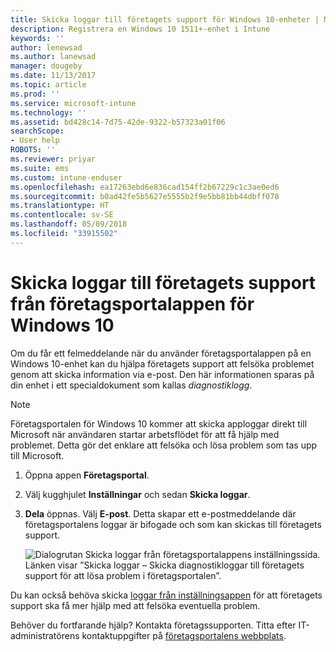 ```yaml
---
title: Skicka loggar till företagets support för Windows 10-enheter | Microsoft Docs
description: Registrera en Windows 10 1511+-enhet i Intune
keywords: ''
author: lenewsad
ms.author: lanewsad
manager: dougeby
ms.date: 11/13/2017
ms.topic: article
ms.prod: ''
ms.service: microsoft-intune
ms.technology: ''
ms.assetid: bd428c14-7d75-42de-9322-b57323a01f06
searchScope:
- User help
ROBOTS: ''
ms.reviewer: priyar
ms.suite: ems
ms.custom: intune-enduser
ms.openlocfilehash: ea17263ebd6e836cad154ff2b67229c1c3ae0ed6
ms.sourcegitcommit: b0ad42fe5b5627e5555b2f9e5bb81bb44dbff078
ms.translationtype: HT
ms.contentlocale: sv-SE
ms.lasthandoff: 05/09/2018
ms.locfileid: "33915502"
---
```

# <a name="send-logs-to-your-company-support-from-the-company-portal-app-for-windows-10"></a>Skicka loggar till företagets support från företagsportalappen för Windows 10

Om du får ett felmeddelande när du använder företagsportalappen på en Windows 10-enhet kan du hjälpa företagets support att felsöka problemet genom att skicka information via e-post. Den här informationen sparas på din enhet i ett specialdokument som kallas _diagnostiklogg_.

> [!Note]       
> Företagsportalen för Windows 10 kommer att skicka apploggar direkt till Microsoft när användaren startar arbetsflödet för att få hjälp med problemet. Detta gör det enklare att felsöka och lösa problem som tas upp till Microsoft.

1. Öppna appen **Företagsportal**.
2. Välj kugghjulet **Inställningar** och sedan **Skicka loggar**.
3. **Dela** öppnas. Välj **E-post**. Detta skapar ett e-postmeddelande där företagsportalens loggar är bifogade och som kan skickas till företagets support.

   ![Dialogrutan Skicka loggar från företagsportalappens inställningssida. Länken visar ”Skicka loggar – Skicka diagnostikloggar till företagets support för att lösa problem i företagsportalen”.](./media/w10-share-logs-after-1711.png)

Du kan också behöva skicka [loggar från inställningsappen](send-logs-to-your-it-admin-settings-windows.md) för att företagets support ska få mer hjälp med att felsöka eventuella problem.

Behöver du fortfarande hjälp? Kontakta företagssupporten. Titta efter IT-administratörens kontaktuppgifter på [företagsportalens webbplats](https://portal.manage.microsoft.com#HelpDeskDialog).

